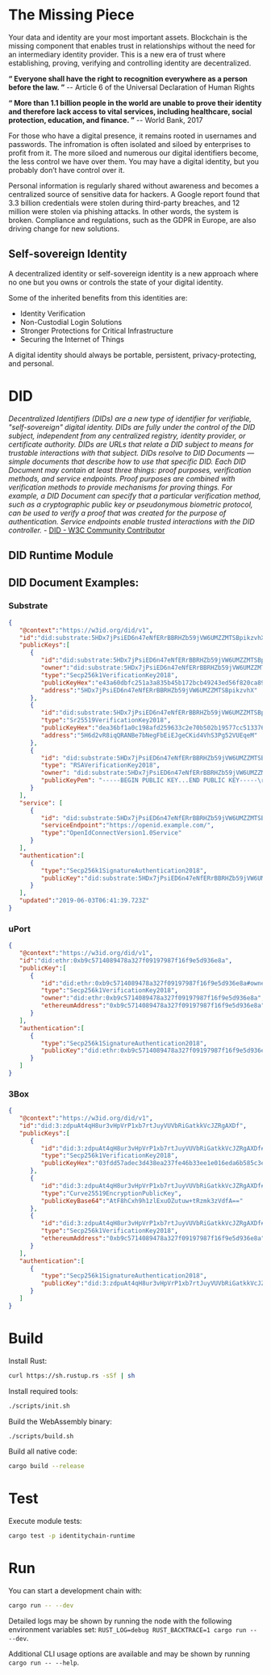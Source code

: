# The Missing Piece

Your data and identity are your most important assets. Blockchain is the missing component that enables trust in relationships without the need for an intermediary identity provider. This is a new era of trust where establishing, proving, verifying and controlling identity are decentralized.

**“ Everyone shall have the right to recognition everywhere as a person before the law. ”**
-- Article 6 of the Universal Declaration of Human Rights

**“ More than 1.1 billion people in the world are unable to prove their identity and therefore lack access to vital services, including healthcare, social protection, education, and finance. ”** -- World Bank, 2017

For those who have a digital presence, it remains rooted in usernames and passwords. The infromation is often isolated and siloed by enterprises to profit from it. The more siloed and numerous our digital identifiers become, the less control we have over them. You may have a digital identity, but you probably don’t have control over it.

Personal information is regularly shared without awareness and becomes a centralized source of sensitive data for hackers.
A Google report found that 3.3 billion credentials were stolen during third-party breaches, and 12 million were stolen via phishing attacks. In other words, the system is broken.
Compliance and regulations, such as the GDPR in Europe, are also driving change for new solutions.


## Self-sovereign Identity

A decentralized identity or self-sovereign identity is a new approach where no one but you owns or controls the state of your digital identity. 

Some of the inherited benefits from this identities are:

* Identity Verification
* Non-Custodial Login Solutions
* Stronger Protections for Critical Infrastructure
* Securing the Internet of Things

A digital identity should always be portable, persistent, privacy-protecting, and personal.

# DID

_Decentralized Identifiers (DIDs) are a new type of identifier for verifiable, "self-sovereign" digital identity. DIDs are fully under the control of the DID subject, independent from any centralized registry, identity provider, or certificate authority. DIDs are URLs that relate a DID subject to means for trustable interactions with that subject. DIDs resolve to DID Documents — simple documents that describe how to use that specific DID. Each DID Document may contain at least three things: proof purposes, verification methods, and service endpoints. Proof purposes are combined with verification methods to provide mechanisms for proving things. For example, a DID Document can specify that a particular verification method, such as a cryptographic public key or pseudonymous biometric protocol, can be used to verify a proof that was created for the purpose of authentication. Service endpoints enable trusted interactions with the DID controller._  -  [DID - W3C Community Contributor](https://w3c-ccg.github.io/did-spec/)

## DID Runtime Module

## DID Document Examples:
### Substrate
``` JSON
{  
   "@context":"https://w3id.org/did/v1",
   "id":"did:substrate:5HDx7jPsiED6n47eNfERrBBRHZb59jVW6UMZZMTSBpikzvhX",
   "publicKeys":[  
      {  
         "id":"did:substrate:5HDx7jPsiED6n47eNfERrBBRHZb59jVW6UMZZMTSBpikzvhX#owner",
         "owner":"did:substrate:5HDx7jPsiED6n47eNfERrBBRHZb59jVW6UMZZMTSBpikzvhX",
         "type":"Secp256k1VerificationKey2018",
         "publicKeyHex":"e43a60dbfc251a3a835b45b172bcb49243ed56f820ca89a1c746143c1ab9565d",
         "address":"5HDx7jPsiED6n47eNfERrBBRHZb59jVW6UMZZMTSBpikzvhX"
      },
      {  
         "id":"did:substrate:5HDx7jPsiED6n47eNfERrBBRHZb59jVW6UMZZMTSBpikzvhX#signingKey#delegate-1",
         "type":"Sr25519VerificationKey2018",
         "publicKeyHex":"dea36bf1a0c198afd259633c2e70b502b19577cc5133760ac569ea6fb4d3b977",
         "address":"5H6d2vR8iqQRANBe7bNegFbEiEJgeCKid4VhS3Pg52VUEqeM"
      },
      {
         "id": "did:substrate:5HDx7jPsiED6n47eNfERrBBRHZb59jVW6UMZZMTSBpikzvhX#delegate-2",
         "type": "RSAVerificationKey2018",
         "owner": "did:substrate:5HDx7jPsiED6n47eNfERrBBRHZb59jVW6UMZZMTSBpikzvhX",
         "publicKeyPem": "-----BEGIN PUBLIC KEY...END PUBLIC KEY-----\r\n",
      }
   ],
   "service": [
      { 
         "id": "did:substrate:5HDx7jPsiED6n47eNfERrBBRHZb59jVW6UMZZMTSBpikzvhX#openid",
         "serviceEndpoint":"https://openid.example.com/",
         "type":"OpenIdConnectVersion1.0Service"
      }
   ],
   "authentication":[
      {  
         "type":"Secp256k1SignatureAuthentication2018",
         "publicKey":"did:substrate:5HDx7jPsiED6n47eNfERrBBRHZb59jVW6UMZZMTSBpikzvhX#owner",
      }
   ],
   "updated":"2019-06-03T06:41:39.723Z"
}
```


### uPort
``` JSON
{  
   "@context":"https://w3id.org/did/v1",
   "id":"did:ethr:0xb9c5714089478a327f09197987f16f9e5d936e8a",
   "publicKey":[  
      {  
         "id":"did:ethr:0xb9c5714089478a327f09197987f16f9e5d936e8a#owner",
         "type":"Secp256k1VerificationKey2018",
         "owner":"did:ethr:0xb9c5714089478a327f09197987f16f9e5d936e8a",
         "ethereumAddress":"0xb9c5714089478a327f09197987f16f9e5d936e8a"
      }
   ],
   "authentication":[  
      {  
         "type":"Secp256k1SignatureAuthentication2018",
         "publicKey":"did:ethr:0xb9c5714089478a327f09197987f16f9e5d936e8a#owner"
      }
   ]
}
```

### 3Box
``` JSON
{  
   "@context":"https://w3id.org/did/v1",
   "id":"did:3:zdpuAt4qH8ur3vHpVrP1xb7rtJuyVUVbRiGatkkVcJZRgAXDf",
   "publicKeys":[  
      {  
         "id":"did:3:zdpuAt4qH8ur3vHpVrP1xb7rtJuyVUVbRiGatkkVcJZRgAXDf#signingKey",
         "type":"Secp256k1VerificationKey2018",
         "publicKeyHex":"03fdd57adec3d438ea237fe46b33ee1e016eda6b585c3e27ea66686c2ea5358479"
      },
      {  
         "id":"did:3:zdpuAt4qH8ur3vHpVrP1xb7rtJuyVUVbRiGatkkVcJZRgAXDf#encryptionKey",
         "type":"Curve25519EncryptionPublicKey",
         "publicKeyBase64":"AtF8hCxh9h1zlExuOZutuw+tRzmk3zVdfA=="
      },
      {  
         "id":"did:3:zdpuAt4qH8ur3vHpVrP1xb7rtJuyVUVbRiGatkkVcJZRgAXDf#managementKey",
         "type":"Secp256k1VerificationKey2018",
         "ethereumAddress":"0xb9c5714089478a327f09197987f16f9e5d936e8a"
      }
   ],
   "authentication":[  
      {  
         "type":"Secp256k1SignatureAuthentication2018",
         "publicKey":"did:3:zdpuAt4qH8ur3vHpVrP1xb7rtJuyVUVbRiGatkkVcJZRgAXDf#signingKey"
      }
   ]
}
```

# Build

Install Rust:

```bash
curl https://sh.rustup.rs -sSf | sh
```

Install required tools:

```bash
./scripts/init.sh
```

Build the WebAssembly binary:

```bash
./scripts/build.sh
```

Build all native code:

```bash
cargo build --release
```
# Test

Execute module tests:

```bash
cargo test -p identitychain-runtime
```
# Run

You can start a development chain with:

```bash
cargo run -- --dev
```

Detailed logs may be shown by running the node with the following environment variables set: `RUST_LOG=debug RUST_BACKTRACE=1 cargo run -- --dev`.

Additional CLI usage options are available and may be shown by running `cargo run -- --help`.
